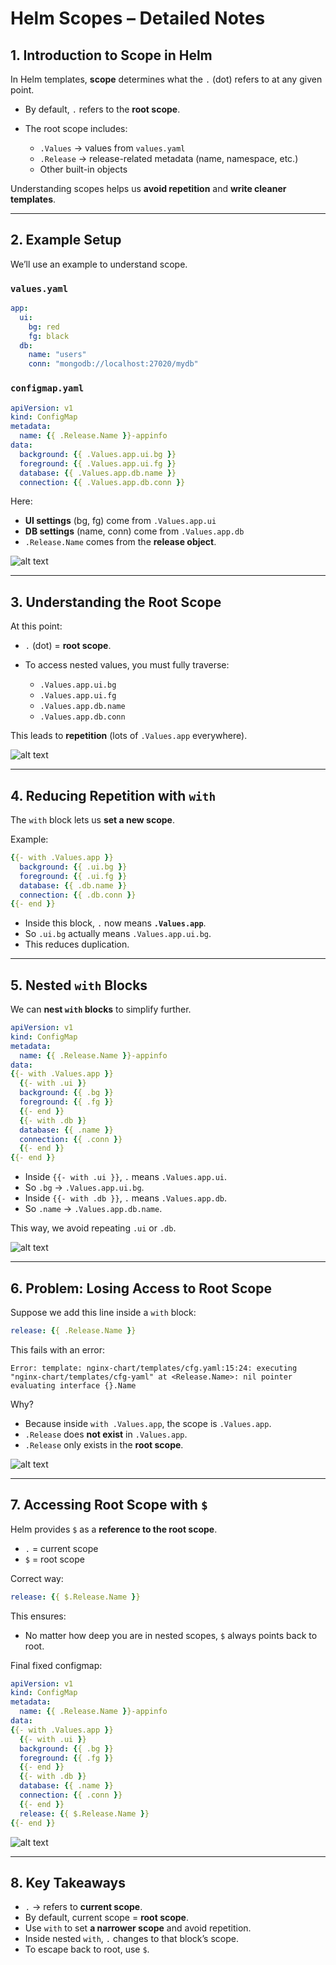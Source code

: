 

# Helm Scopes – Detailed Notes

## 1. Introduction to Scope in Helm

In Helm templates, **scope** determines what the `.` (dot) refers to at any given point.

* By default, `.` refers to the **root scope**.
* The root scope includes:

  * `.Values` → values from `values.yaml`
  * `.Release` → release-related metadata (name, namespace, etc.)
  * Other built-in objects

Understanding scopes helps us **avoid repetition** and **write cleaner templates**.

---

## 2. Example Setup

We’ll use an example to understand scope.

### `values.yaml`

```yaml
app:
  ui:
    bg: red
    fg: black
  db:
    name: "users"
    conn: "mongodb://localhost:27020/mydb"
```

### `configmap.yaml`

```yaml
apiVersion: v1
kind: ConfigMap
metadata:
  name: {{ .Release.Name }}-appinfo
data:
  background: {{ .Values.app.ui.bg }}
  foreground: {{ .Values.app.ui.fg }}
  database: {{ .Values.app.db.name }}
  connection: {{ .Values.app.db.conn }}
```

Here:

* **UI settings** (bg, fg) come from `.Values.app.ui`
* **DB settings** (name, conn) come from `.Values.app.db`
* `.Release.Name` comes from the **release object**.

![alt text](../16-class-with-blocks/image.png)

---

## 3. Understanding the Root Scope

At this point:

* `.` (dot) = **root scope**.
* To access nested values, you must fully traverse:

  * `.Values.app.ui.bg`
  * `.Values.app.ui.fg`
  * `.Values.app.db.name`
  * `.Values.app.db.conn`

This leads to **repetition** (lots of `.Values.app` everywhere).

![alt text](../16-class-with-blocks/image-1.png)

---

## 4. Reducing Repetition with `with`

The `with` block lets us **set a new scope**.

Example:

```yaml
{{- with .Values.app }}
  background: {{ .ui.bg }}
  foreground: {{ .ui.fg }}
  database: {{ .db.name }}
  connection: {{ .db.conn }}
{{- end }}
```

* Inside this block, `.` now means **`.Values.app`**.
* So `.ui.bg` actually means `.Values.app.ui.bg`.
* This reduces duplication.



---

## 5. Nested `with` Blocks

We can **nest `with` blocks** to simplify further.

```yaml
apiVersion: v1
kind: ConfigMap
metadata:
  name: {{ .Release.Name }}-appinfo
data:
{{- with .Values.app }}
  {{- with .ui }}
  background: {{ .bg }}
  foreground: {{ .fg }}
  {{- end }}
  {{- with .db }}
  database: {{ .name }}
  connection: {{ .conn }}
  {{- end }}
{{- end }}
```

* Inside `{{- with .ui }}`, `.` means `.Values.app.ui`.
* So `.bg` → `.Values.app.ui.bg`.
* Inside `{{- with .db }}`, `.` means `.Values.app.db`.
* So `.name` → `.Values.app.db.name`.

This way, we avoid repeating `.ui` or `.db`.

![alt text](../16-class-with-blocks/image-2.png)

---

## 6. Problem: Losing Access to Root Scope

Suppose we add this line inside a `with` block:

```yaml
release: {{ .Release.Name }}
```

This fails with an error:

```
Error: template: nginx-chart/templates/cfg.yaml:15:24: executing "nginx-chart/templates/cfg-yaml" at <Release.Name>: nil pointer evaluating interface {}.Name
```

Why?

* Because inside `with .Values.app`, the scope is `.Values.app`.
* `.Release` does **not exist** in `.Values.app`.
* `.Release` only exists in the **root scope**.

![alt text](../16-class-with-blocks/image-3.png)

---

## 7. Accessing Root Scope with `$`

Helm provides `$` as a **reference to the root scope**.

* `.` = current scope
* `$` = root scope

Correct way:

```yaml
release: {{ $.Release.Name }}
```

This ensures:

* No matter how deep you are in nested scopes, `$` always points back to root.

Final fixed configmap:

```yaml
apiVersion: v1
kind: ConfigMap
metadata:
  name: {{ .Release.Name }}-appinfo
data:
{{- with .Values.app }}
  {{- with .ui }}
  background: {{ .bg }}
  foreground: {{ .fg }}
  {{- end }}
  {{- with .db }}
  database: {{ .name }}
  connection: {{ .conn }}
  {{- end }}
  release: {{ $.Release.Name }}
{{- end }}
```

![alt text](../16-class-with-blocks/image-4.png)

---

## 8. Key Takeaways

* `.` → refers to **current scope**.
* By default, current scope = **root scope**.
* Use `with` to set **a narrower scope** and avoid repetition.
* Inside nested `with`, `.` changes to that block’s scope.
* To escape back to root, use `$`.

